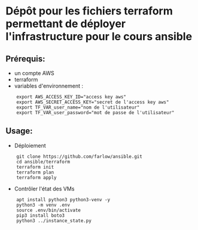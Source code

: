 # Dépôt pour les fichiers terraform permettant de déployer l'infrastructure pour le cours ansible

## Prérequis:  
- un compte AWS
- terraform  
- variables d'environnement :  
```shell
    export AWS_ACCESS_KEY_ID="access key aws"  
    export AWS_SECRET_ACCESS_KEY="secret de l'access key aws"  
    export TF_VAR_user_name="nom de l'utilisateur"  
    export TF_VAR_user_password="mot de passe de l'utilisateur"
```

## Usage:  
- Déploiement 
```shell
    git clone https://github.com/farlow/ansible.git
    cd ansible/terraform
    terraform init
    terraform plan
    terraform apply
```
- Contrôler l'état des VMs
```shell
    apt install python3 python3-venv -y
    python3 -m venv .env
    source .env/bin/activate
    pip3 install boto3
    python3 ../instance_state.py
```
